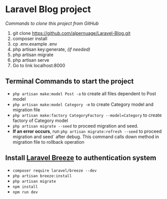 # Laravel Blog project

*Commands to clone this project from GitHub*

1. git clone https://github.com/alpernuage/Laravel-Blog.git
2. composer install
3. cp .env.example .env
4. php artisan key:generate, *(if needed)*
5. php artisan migrate
6. php artisan serve
7. Go to link localhost:8000

## Terminal Commands to start the project

* `php artisan make:model Post -a` to create all files dependent to Post model
* `php artisan make:model Category -m` to create Category model and migration file
* `php artisan make:factory CategoryFactory --model=Category` to create factory of Category model
* `php artisan migrate --seed` to proceed migration and seed.
* **If an error occurs**, run `php artisan migrate:refresh --seed` to proceed
  migration and seed` after debug. This command calls down method in migration file to rollback operation

## Install [Laravel Breeze](https://laravel.com/docs/9.x/starter-kits) to authentication system

* `composer require laravel/breeze --dev`
* `php artisan breeze:install`
* `php artisan migrate`
* `npm install`
* `npm run dev`
